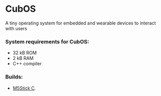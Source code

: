 # CubOS

A tiny operating system for embedded and wearable devices to interact with users

### System requirements for CubOS:
* 32 kB ROM
* 2 kB RAM
* С++ compiler

### Builds:
* [M5Stick C](releases/M5StickC/).





